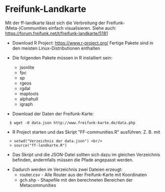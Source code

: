 # Freifunk-Landkarte
Mit der ff-landkarte lässt sich die Verbreitung der Freifunk-(Meta-)Communities einfach visualisieren. Siehe auch: https://forum.freifunk.net/t/freifunk-landkarte/5181

- Download R Project: https://www.r-project.org/ Fertige Pakete sind in den meisten Linux-Distributionen enthalten
- Die folgenden Pakete müssen in R installiert sein:
  * jsonlite
  * fpc
  * sp
  * rgeos
  * rgdal
  * maptools
  * alphahull
  * igraph

- Download der Daten der Freifunk-Karte: 
````
  $ wget -O data.json http://www.freifunk-karte.de/data.php
````

- R Project starten und das Skript "FF-communities.R" ausführen. Z. B. mit 
````
  > setwd("Verzeichnis der data.json") <br/>
  > source("ff-landkarte.R")
````
 * Das Skript und die JSON-Datei sollten sich dazu im gleichen Verzeichnis befinden, andernfalls müssen die Pfade    angepasst werden. 

- Dadurch werden im Verzeichnis zwei Dateien erzeugt:
  * router.csv   - Alle Router aus der Freifunk-Karte mit Koordinaten
  * gch.shp      - Shapefile mit den berechneten Bereichen der Metacommunities
